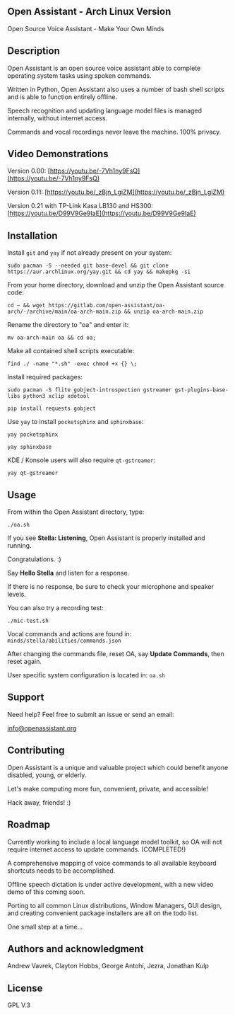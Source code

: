 ## Open Assistant - Arch Linux Version
Open Source Voice Assistant - Make Your Own Minds

## Description
Open Assistant is an open source voice assistant able to complete operating system tasks using spoken commands.

Written in Python, Open Assistant also uses a number of bash shell scripts and is able to function entirely offline. 

Speech recognition and updating language model files is managed internally, without internet access. 

Commands and vocal recordings never leave the machine. 100% privacy.

## Video Demonstrations
Version 0.00:
[https://youtu.be/-7Vh1ny9FsQ](https://youtu.be/-7Vh1ny9FsQ)

Version 0.11:
[https://youtu.be/_zBjn_LgiZM](https://youtu.be/_zBjn_LgiZM)

Version 0.21 with TP-Link Kasa LB130 and HS300:
[https://youtu.be/D99V9Ge9IaE](https://youtu.be/D99V9Ge9IaE)

## Installation
Install ``git`` and ``yay`` if not already present on your system:
```
sudo pacman -S --needed git base-devel && git clone https://aur.archlinux.org/yay.git && cd yay && makepkg -si
```
From your home directory, download and unzip the Open Assistant source code:
```
cd ~ && wget https://gitlab.com/open-assistant/oa-arch/-/archive/main/oa-arch-main.zip && unzip oa-arch-main.zip
```
Rename the directory to "oa" and enter it:
```
mv oa-arch-main oa && cd oa;
```
Make all contained shell scripts executable:
```
find ./ -name "*.sh" -exec chmod +x {} \;
```
Install required packages:
```
sudo pacman -S flite gobject-introspection gstreamer gst-plugins-base-libs python3 xclip xdotool
```
```
pip install requests gobject
```
Use ``yay`` to install ``pocketsphinx`` and ``sphinxbase``:
```
yay pocketsphinx
```
```
yay sphinxbase
```
KDE / Konsole users will also require ``qt-gstreamer``:
```
yay qt-gstreamer
```

## Usage
From within the Open Assistant directory, type:
```
./oa.sh
```
If you see **Stella: Listening**, Open Assistant is properly installed and running.

Congratulations. :)

Say **Hello Stella** and listen for a response.

If there is no response, be sure to check your microphone and speaker levels.

You can also try a recording test:
```
./mic-test.sh
```
Vocal commands and actions are found in: `minds/stella/abilities/commands.json`

After changing the commands file, reset OA, say **Update Commands**, then reset again. 

User specific system configuration is located in: `oa.sh`

## Support
Need help? Feel free to submit an issue or send an email:

[info@openassistant.org](info@openassistant.org)

## Contributing
Open Assistant is a unique and valuable project which could benefit anyone disabled, young, or elderly.

Let's make computing more fun, convenient, private, and accessible!

Hack away, friends! :)

## Roadmap
Currently working to include a local language model toolkit, so OA will not require internet access to update commands. (COMPLETED!)

A comprehensive mapping of voice commands to all available keyboard shortcuts needs to be accomplished.

Offline speech dictation is under active development, with a new video demo of this coming soon.

Porting to all common Linux distributions, Window Managers, GUI design, and creating convenient package installers are all on the todo list.

One small step at a time...

## Authors and acknowledgment
Andrew Vavrek, Clayton Hobbs, George Antohi, Jezra, Jonathan Kulp

## License
GPL V.3
